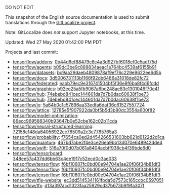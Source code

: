 DO NOT EDIT

This snapshot of the English source documentation is used to submit translations
through the [GitLocalize project](https://gitlocalize.com/repo/4592/).

Note: GitLocalize does *not* support Jupyter notebooks, at this time.

Updated: Wed 27 May 2020 01:42:00 PM PDT

Projects and last commit:

- [tensorflow/addons](https://github.com/tensorflow/addons/tree/master/docs): [0b44d6ef88479c8c4a3d927bf6018ef0e5adf75d](https://github.com/tensorflow/addons/commit/0b44d6ef88479c8c4a3d927bf6018ef0e5adf75d)
- [tensorflow/agents](https://github.com/tensorflow/agents/tree/master/docs): [b09dc3be9c888834aeac1e764bc4539af6155b91](https://github.com/tensorflow/agents/commit/b09dc3be9c888834aeac1e764bc4539af6155b91)
- [tensorflow/datasets](https://github.com/tensorflow/datasets/tree/master/docs): [bc9aa29daeb4809878af9ef76c229e9622ee6d5b](https://github.com/tensorflow/datasets/commit/bc9aa29daeb4809878af9ef76c229e9622ee6d5b)
- [tensorflow/docs](https://github.com/tensorflow/docs/tree/master/site/en): [3d5006731113b1166f92db6486a31018de82fc72](https://github.com/tensorflow/docs/commit/3d5006731113b1166f92db6486a31018de82fc72)
- [tensorflow/federated](https://github.com/tensorflow/federated/tree/master/docs): [eabb79ec9e316741504bf5f36e8f6ba8f4d6fcdd](https://github.com/tensorflow/federated/commit/eabb79ec9e316741504bf5f36e8f6ba8f4d6fcdd)
- [tensorflow/graphics](https://github.com/tensorflow/graphics/tree/master/tensorflow_graphics/g3doc): [b92ee25a5fb9067a6be248ae83e1301046f70e4f](https://github.com/tensorflow/graphics/commit/b92ee25a5fb9067a6be248ae83e1301046f70e4f)
- [tensorflow/hub](https://github.com/tensorflow/hub/tree/master/docs): [74ebebd841cec144601da7d7b0dac60638f1be73](https://github.com/tensorflow/hub/commit/74ebebd841cec144601da7d7b0dac60638f1be73)
- [tensorflow/hub](https://github.com/tensorflow/hub/tree/master/examples/colab): [74ebebd841cec144601da7d7b0dac60638f1be73](https://github.com/tensorflow/hub/commit/74ebebd841cec144601da7d7b0dac60638f1be73)
- [tensorflow/io](https://github.com/tensorflow/io/tree/master/docs): [5a64b0c1c57896aa33edfa6daf36c61527557724](https://github.com/tensorflow/io/commit/5a64b0c1c57896aa33edfa6daf36c61527557724)
- [tensorflow/lattice](https://github.com/tensorflow/lattice/tree/master/docs): [12785e5f907922da0bf5b5d3b80dc3554a600f82](https://github.com/tensorflow/lattice/commit/12785e5f907922da0bf5b5d3b80dc3554a600f82)
- [tensorflow/model-optimization](https://github.com/tensorflow/model-optimization/tree/master/tensorflow_model_optimization/g3doc): [86ecc969588340b93647b0e52cbe162c02b11cda](https://github.com/tensorflow/model-optimization/commit/86ecc969588340b93647b0e52cbe162c02b11cda)
- [tensorflow/neural-structured-learning](https://github.com/tensorflow/neural-structured-learning/tree/master/g3doc): [72158c148da64056922cc76509a2c3c7785765a3](https://github.com/tensorflow/neural-structured-learning/commit/72158c148da64056922cc76509a2c3c7785765a3)
- [tensorflow/probability](https://github.com/tensorflow/probability/tree/master/tensorflow_probability/g3doc): [f7654ca0ed2d454266531603bb621d6122d2d1ca](https://github.com/tensorflow/probability/commit/f7654ca0ed2d454266531603bb621d6122d2d1ca)
- [tensorflow/quantum](https://github.com/tensorflow/quantum/tree/master/docs): [467bd7abe2f4e3ce26ea9bb13d070e648942dde4](https://github.com/tensorflow/quantum/commit/467bd7abe2f4e3ce26ea9bb13d070e648942dde4)
- [tensorflow/swift](https://github.com/tensorflow/swift/tree/master/docs/site): [516a70f0d07b061a8404acbff938cb4f39bde6d0](https://github.com/tensorflow/swift/commit/516a70f0d07b061a8404acbff938cb4f39bde6d0)
- [tensorflow/tensorboard](https://github.com/tensorflow/tensorboard/tree/master/docs): [348ee57a437dd6bb63c4ee1917c52ecd0c3ae033](https://github.com/tensorflow/tensorboard/commit/348ee57a437dd6bb63c4ee1917c52ecd0c3ae033)
- [tensorflow/tensorflow](https://github.com/tensorflow/tensorflow/tree/master/tensorflow/compiler/mlir/g3doc): [f6bf10607fc0bd00e94704e1ae20f06f34b81df3](https://github.com/tensorflow/tensorflow/commit/f6bf10607fc0bd00e94704e1ae20f06f34b81df3)
- [tensorflow/tensorflow](https://github.com/tensorflow/tensorflow/tree/master/tensorflow/compiler/xla/g3doc): [f6bf10607fc0bd00e94704e1ae20f06f34b81df3](https://github.com/tensorflow/tensorflow/commit/f6bf10607fc0bd00e94704e1ae20f06f34b81df3)
- [tensorflow/tensorflow](https://github.com/tensorflow/tensorflow/tree/master/tensorflow/lite/g3doc): [f6bf10607fc0bd00e94704e1ae20f06f34b81df3](https://github.com/tensorflow/tensorflow/commit/f6bf10607fc0bd00e94704e1ae20f06f34b81df3)
- [tensorflow/tfjs-website](https://github.com/tensorflow/tfjs-website/tree/master/docs): [ec3dd5145341161fbda5d7573c165ccbc0597051](https://github.com/tensorflow/tfjs-website/commit/ec3dd5145341161fbda5d7573c165ccbc0597051)
- [tensorflow/tfx](https://github.com/tensorflow/tfx/tree/master/docs): [d13a397acd1323faa25929cd37b673b9f9fa307f](https://github.com/tensorflow/tfx/commit/d13a397acd1323faa25929cd37b673b9f9fa307f)

